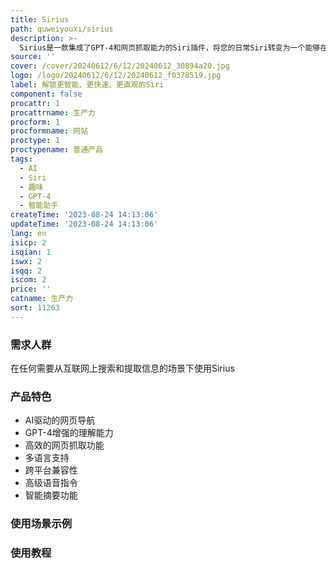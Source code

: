 ```yaml
---
title: Sirius
path: quweiyouxi/sirius
description: >-
  Sirius是一款集成了GPT-4和网页抓取能力的Siri插件，将您的日常Siri转变为一个能够在互联网上搜索和提取信息的AI强大工具。除了基本浏览功能外，Sirius还让Siri能够以更深入的方式理解、总结和参与网页内容，提供更人性化的交互体验。Sirius兼容iOS、macOS和iPadOS设备，确保下一代AI能力在您的Apple设备上实现。一次购买即可获得终身更新和功能，无需额外费用。
source: ''
cover: /cover/20240612/6/12/20240612_30894a20.jpg
logo: /logo/20240612/6/12/20240612_f0378519.jpg
label: 解锁更智能、更快速、更直观的Siri
component: false
procattr: 1
procattrname: 生产力
procform: 1
procformname: 网站
proctype: 1
proctypename: 普通产品
tags:
  - AI
  - Siri
  - 趣味
  - GPT-4
  - 智能助手
createTime: '2023-08-24 14:13:06'
updateTime: '2023-08-24 14:13:06'
lang: en
isicp: 2
isqian: 1
iswx: 2
isqq: 2
iscom: 2
price: ''
catname: 生产力
sort: 11263
---
```




### 需求人群
在任何需要从互联网上搜索和提取信息的场景下使用Sirius

### 产品特色
- AI驱动的网页导航
- GPT-4增强的理解能力
- 高效的网页抓取功能
- 多语言支持
- 跨平台兼容性
- 高级语音指令
- 智能摘要功能

### 使用场景示例


### 使用教程


  
